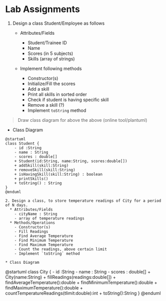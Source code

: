 # Lab Assignments

1. Design a class Student/Employee as follows
    * Attributes/Fields
        - Student/Trainee ID
        - Name
        - Scores (in 5 subjects)
        - Skills (array of strings)

    * Implement following methods
        - Constructor(s)
        - Initialize/Fill the scores
        - Add a skill
        - Print all skills in sorted order
        - Check if student is having specific skill
        - Remove a skill (?)
        - Implement `toString` method

> Draw class diagram for above the above (online tool/plantuml)

* Class Diagram

```
@startuml
class Student {
    - id :String
    - name : String
    - scores : double[] 
    + Student(id:String, name:String, scores:double[])
    + addSkill(skill:String)   
    + removeSkill(skill:String)
    + isHavingSkill(skill:String) : boolean
    + printSkills()
    + toString() : String
}
@enduml

2. Design a class, to store temperature readings of City for a period of N days.
  * Attributes/Fields
    - cityName : String
    - array of temperature readings
  * Methods/Operations
    - Constructor(s)
    - Fill Readings
    - Find Average Temperature
    - Find Minimum Temperature
    - Find Maximum Temperature
    - Count the readings, above certain limit
    - Implement `toString` method

* Class Diagram

```
@startuml
class City {
    - id :String
    - name : String
    - scores : double[] 
    + City(name:String)
    + fillReadings(readings:double[])
    + findAverageTemperature():double
    + findMinimumTemperature():double
    + findMaximumTemperature():double
    + countTemperatureReadings(tlimit:double):int
    + toString():String
}
@enduml
```
